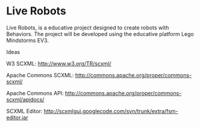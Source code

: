 Live Robots
==========
 
Live Robots, is a educative project designed to create robots with Behaviors.
The project will be developed using the educative platform Lego Mindstorms EV3.

Ideas

W3 SCXML: http://www.w3.org/TR/scxml/

Apache Commons SCXML: http://commons.apache.org/proper/commons-scxml/

Apache Commons API: http://commons.apache.org/proper/commons-scxml/apidocs/

SCXML Editor: http://scxmlgui.googlecode.com/svn/trunk/extra/fsm-editor.jar



